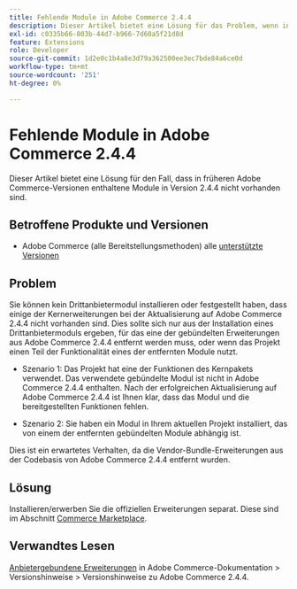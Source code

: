 ```yaml
---
title: Fehlende Module in Adobe Commerce 2.4.4
description: Dieser Artikel bietet eine Lösung für das Problem, wenn in früheren Adobe Commerce-Versionen enthaltene Module in Version 2.4.4 nicht vorhanden sind.
exl-id: c0335b66-803b-44d7-b966-7d60a5f21d8d
feature: Extensions
role: Developer
source-git-commit: 1d2e0c1b4a8e3d79a362500ee3ec7bde84a6ce0d
workflow-type: tm+mt
source-wordcount: '251'
ht-degree: 0%

---
```


# Fehlende Module in Adobe Commerce 2.4.4

Dieser Artikel bietet eine Lösung für den Fall, dass in früheren Adobe Commerce-Versionen enthaltene Module in Version 2.4.4 nicht vorhanden sind.

## Betroffene Produkte und Versionen

* Adobe Commerce (alle Bereitstellungsmethoden) alle  [unterstützte Versionen](https://www.adobe.com/content/dam/cc/en/legal/terms/enterprise/pdfs/Adobe-Commerce-Software-Lifecycle-Policy.pdf)

## Problem

Sie können kein Drittanbietermodul installieren oder festgestellt haben, dass einige der Kernerweiterungen bei der Aktualisierung auf Adobe Commerce 2.4.4 nicht vorhanden sind. Dies sollte sich nur aus der Installation eines Drittanbietermoduls ergeben, für das eine der gebündelten Erweiterungen aus Adobe Commerce 2.4.4 entfernt werden muss, oder wenn das Projekt einen Teil der Funktionalität eines der entfernten Module nutzt.

* Szenario 1: Das Projekt hat eine der Funktionen des Kernpakets verwendet. Das verwendete gebündelte Modul ist nicht in Adobe Commerce 2.4.4 enthalten. Nach der erfolgreichen Aktualisierung auf Adobe Commerce 2.4.4 ist Ihnen klar, dass das Modul und die bereitgestellten Funktionen fehlen.

* Szenario 2: Sie haben ein Modul in Ihrem aktuellen Projekt installiert, das von einem der entfernten gebündelten Module abhängig ist.

Dies ist ein erwartetes Verhalten, da die Vendor-Bundle-Erweiterungen aus der Codebasis von Adobe Commerce 2.4.4 entfernt wurden.

## Lösung

Installieren/erwerben Sie die offiziellen Erweiterungen separat. Diese sind im Abschnitt [Commerce Marketplace](https://marketplace.magento.com/extensions.html).

## Verwandtes Lesen

[Anbietergebundene Erweiterungen](https://experienceleague.adobe.com/docs/commerce-operations/release/notes/adobe-commerce/2-4-4.html?#vendor-bundled-extensions) in Adobe Commerce-Dokumentation > Versionshinweise > Versionshinweise zu Adobe Commerce 2.4.4.
